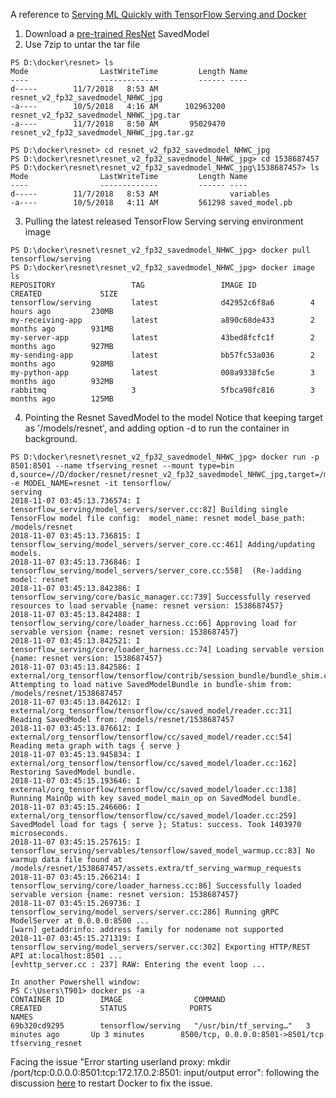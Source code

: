 A reference to [Serving ML Quickly with TensorFlow Serving and Docker](https://medium.com/tensorflow/serving-ml-quickly-with-tensorflow-serving-and-docker-7df7094aa008)

1. Download a [pre-trained ResNet](https://storage.googleapis.com/download.tensorflow.org/models/official/20181001_resnet/savedmodels/resnet_v2_fp32_savedmodel_NHWC_jpg.tar.gz) SavedModel
2. Use 7zip to untar the tar file
```
PS D:\docker\resnet> ls
Mode                LastWriteTime         Length Name
----                -------------         ------ ----
d-----        11/7/2018   8:53 AM                resnet_v2_fp32_savedmodel_NHWC_jpg
-a----        10/5/2018   4:16 AM      102963200 resnet_v2_fp32_savedmodel_NHWC_jpg.tar
-a----        11/7/2018   8:50 AM       95029470 resnet_v2_fp32_savedmodel_NHWC_jpg.tar.gz

PS D:\docker\resnet> cd resnet_v2_fp32_savedmodel_NHWC_jpg
PS D:\docker\resnet\resnet_v2_fp32_savedmodel_NHWC_jpg> cd 1538687457
PS D:\docker\resnet\resnet_v2_fp32_savedmodel_NHWC_jpg\1538687457> ls
Mode                LastWriteTime         Length Name
----                -------------         ------ ----
d-----        11/7/2018   8:53 AM                variables
-a----        10/5/2018   4:11 AM         561298 saved_model.pb
```
3. Pulling the latest released TensorFlow Serving serving environment image
```
PS D:\docker\resnet\resnet_v2_fp32_savedmodel_NHWC_jpg> docker pull tensorflow/serving
PS D:\docker\resnet\resnet_v2_fp32_savedmodel_NHWC_jpg> docker image ls
REPOSITORY                 TAG                 IMAGE ID            CREATED             SIZE
tensorflow/serving         latest              d42952c6f8a6        4 hours ago         230MB
my-receiving-app           latest              a890c68de433        2 months ago        931MB
my-server-app              latest              43bed8fcfc1f        2 months ago        927MB
my-sending-app             latest              bb57fc53a036        2 months ago        928MB
my-python-app              latest              008a9338fc5e        3 months ago        932MB
rabbitmq                   3                   5fbca98fc816        3 months ago        125MB
```
4. Pointing the Resnet SavedModel to the model
Notice that keeping target as '/models/resnet', and adding option -d to run the container in background.
```
PS D:\docker\resnet\resnet_v2_fp32_savedmodel_NHWC_jpg> docker run -p 8501:8501 --name tfserving_resnet --mount type=bin
d,source=//D/docker/resnet/resnet_v2_fp32_savedmodel_NHWC_jpg,target=/models/resnet -e MODEL_NAME=resnet -it tensorflow/
serving
2018-11-07 03:45:13.736574: I tensorflow_serving/model_servers/server.cc:82] Building single TensorFlow model file config:  model_name: resnet model_base_path: /models/resnet
2018-11-07 03:45:13.736815: I tensorflow_serving/model_servers/server_core.cc:461] Adding/updating models.
2018-11-07 03:45:13.736846: I tensorflow_serving/model_servers/server_core.cc:558]  (Re-)adding model: resnet
2018-11-07 03:45:13.842386: I tensorflow_serving/core/basic_manager.cc:739] Successfully reserved resources to load servable {name: resnet version: 1538687457}
2018-11-07 03:45:13.842488: I tensorflow_serving/core/loader_harness.cc:66] Approving load for servable version {name: resnet version: 1538687457}
2018-11-07 03:45:13.842521: I tensorflow_serving/core/loader_harness.cc:74] Loading servable version {name: resnet version: 1538687457}
2018-11-07 03:45:13.842586: I external/org_tensorflow/tensorflow/contrib/session_bundle/bundle_shim.cc:363] Attempting to load native SavedModelBundle in bundle-shim from: /models/resnet/1538687457
2018-11-07 03:45:13.842612: I external/org_tensorflow/tensorflow/cc/saved_model/reader.cc:31] Reading SavedModel from: /models/resnet/1538687457
2018-11-07 03:45:13.876612: I external/org_tensorflow/tensorflow/cc/saved_model/reader.cc:54] Reading meta graph with tags { serve }
2018-11-07 03:45:13.945834: I external/org_tensorflow/tensorflow/cc/saved_model/loader.cc:162] Restoring SavedModel bundle.
2018-11-07 03:45:15.193646: I external/org_tensorflow/tensorflow/cc/saved_model/loader.cc:138] Running MainOp with key saved_model_main_op on SavedModel bundle.
2018-11-07 03:45:15.246606: I external/org_tensorflow/tensorflow/cc/saved_model/loader.cc:259] SavedModel load for tags { serve }; Status: success. Took 1403970 microseconds.
2018-11-07 03:45:15.257615: I tensorflow_serving/servables/tensorflow/saved_model_warmup.cc:83] No warmup data file found at /models/resnet/1538687457/assets.extra/tf_serving_warmup_requests
2018-11-07 03:45:15.266214: I tensorflow_serving/core/loader_harness.cc:86] Successfully loaded servable version {name: resnet version: 1538687457}
2018-11-07 03:45:15.269736: I tensorflow_serving/model_servers/server.cc:286] Running gRPC ModelServer at 0.0.0.0:8500 ...
[warn] getaddrinfo: address family for nodename not supported
2018-11-07 03:45:15.271319: I tensorflow_serving/model_servers/server.cc:302] Exporting HTTP/REST API at:localhost:8501 ...
[evhttp_server.cc : 237] RAW: Entering the event loop ...

In another Powershell window:
PS C:\Users\T901> docker ps -a
CONTAINER ID        IMAGE                COMMAND                  CREATED             STATUS              PORTS                              NAMES
69b320cd9295        tensorflow/serving   "/usr/bin/tf_serving…"   3 minutes ago       Up 3 minutes        8500/tcp, 0.0.0.0:8501->8501/tcp   tfserving_resnet
```
Facing the issue "Error starting userland proxy: mkdir /port/tcp:0.0.0.0:8501:tcp:172.17.0.2:8501: input/output error": following the discussion [here](https://github.com/docker/for-win/issues/573) to restart Docker to fix the issue. 
